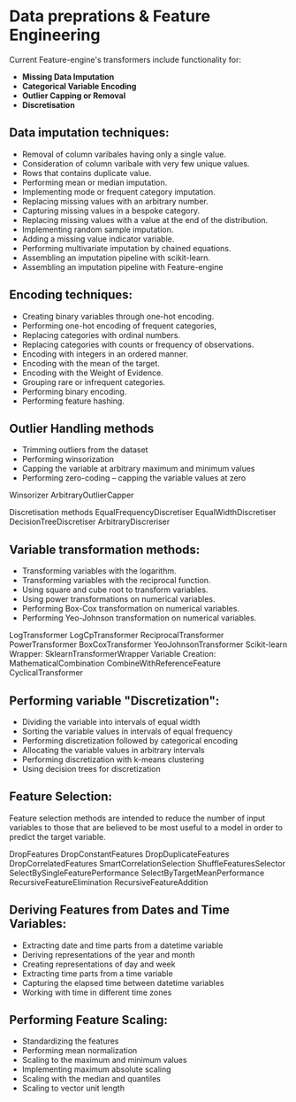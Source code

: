 # Data preprations & Feature Engineering
Current Feature-engine's transformers include functionality for:
* **Missing Data Imputation**
* **Categorical Variable Encoding**
* **Outlier Capping or Removal**
* **Discretisation**

## Data imputation techniques:
* Removal of column varibales having only a single value.
* Consideration of column varibale with very few unique values.
* Rows that contains duplicate value.
* Performing mean or median imputation.
* Implementing mode or frequent category imputation.
* Replacing missing values with an arbitrary number.
* Capturing missing values in a bespoke category.
* Replacing missing values with a value at the end of the distribution.
* Implementing random sample imputation.
* Adding a missing value indicator variable.
* Performing multivariate imputation by chained equations.
* Assembling an imputation pipeline with scikit-learn.
* Assembling an imputation pipeline with Feature-engine

## Encoding techniques:
* Creating binary variables through one-hot encoding.
* Performing one-hot encoding of frequent categories,
* Replacing categories with ordinal numbers.
* Replacing categories with counts or frequency of observations.
* Encoding with integers in an ordered manner.
* Encoding with the mean of the target.
* Encoding with the Weight of Evidence.
* Grouping rare or infrequent categories.
* Performing binary encoding.
* Performing feature hashing.
## Outlier Handling methods
* Trimming outliers from the dataset
* Performing winsorization
* Capping the variable at arbitrary maximum and minimum values
* Performing zero-coding – capping the variable values at zero


Winsorizer
ArbitraryOutlierCapper

Discretisation methods
EqualFrequencyDiscretiser
EqualWidthDiscretiser
DecisionTreeDiscretiser
ArbitraryDiscreriser

## Variable transformation methods:
* Transforming variables with the logarithm.
* Transforming variables with the reciprocal function.
* Using square and cube root to transform variables.
* Using power transformations on numerical variables.
* Performing Box-Cox transformation on numerical variables.
* Performing Yeo-Johnson transformation on numerical variables.




LogTransformer
LogCpTransformer
ReciprocalTransformer
PowerTransformer
BoxCoxTransformer
YeoJohnsonTransformer
Scikit-learn Wrapper:
SklearnTransformerWrapper
Variable Creation:
MathematicalCombination
CombineWithReferenceFeature
CyclicalTransformer


## Performing variable "Discretization":
* Dividing the variable into intervals of equal width
* Sorting the variable values in intervals of equal frequency
* Performing discretization followed by categorical encoding
* Allocating the variable values in arbitrary intervals
* Performing discretization with k-means clustering
* Using decision trees for discretization

## Feature Selection: 
Feature selection methods are intended to reduce the number of input variables to those that are believed to be most useful to a model in order to predict the target variable.

DropFeatures
DropConstantFeatures
DropDuplicateFeatures
DropCorrelatedFeatures
SmartCorrelationSelection
ShuffleFeaturesSelector
SelectBySingleFeaturePerformance
SelectByTargetMeanPerformance
RecursiveFeatureElimination
RecursiveFeatureAddition

## Deriving Features from Dates and Time Variables:
* Extracting date and time parts from a datetime variable
* Deriving representations of the year and month
* Creating representations of day and week
* Extracting time parts from a time variable
* Capturing the elapsed time between datetime variables
* Working with time in different time zones

## Performing Feature Scaling:
* Standardizing the features
* Performing mean normalization
* Scaling to the maximum and minimum values
* Implementing maximum absolute scaling
* Scaling with the median and quantiles
* Scaling to vector unit length
